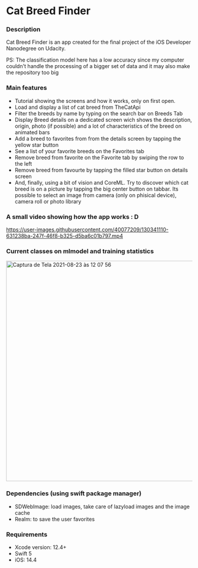 # Cat Breed Finder


### Description

Cat Breed Finder is an app created for the final project of the iOS Developer Nanodegree on Udacity.

PS: The classification model here has a low accuracy since my computer couldn't handle the processing of a bigger set of data and it may also make the repository too big

### Main features

- Tutorial showing the screens and how it works, only on first open.
- Load and display a list of cat breed from TheCatApi
- Filter the breeds by name by typing on the search bar on Breeds Tab
- Display Breed details on a dedicated screen wich shows the description, origin, photo (if possible) and a lot of characteristics of the breed on animated bars
- Add a breed to favorites from from the details screen by tapping the yellow star button
- See a list of your favorite breeds on the Favorites tab 
- Remove breed from favorite on the Favorite tab by swiping the row to the left
- Remove breed from favourte by tapping the filled star button on details screen
- And, finally, using a bit of vision and CoreML. Try to discover which cat breed is on a picture by tapping the big center button on tabbar. Its possible to select an image from camera (only on phisical device), camera roll or photo library 


### A small video showing how the app works : D

https://user-images.githubusercontent.com/40077209/130341110-631238ba-247f-46f8-b325-d5ba6c01b797.mp4


### Current classes on mlmodel and training statistics

<img width="596" alt="Captura de Tela 2021-08-23 às 12 07 56" src="https://user-images.githubusercontent.com/40077209/130473892-ccbc316c-26a8-442d-abcd-8e0ce8a75908.png">


### Dependencies (using swift package manager)

- SDWebImage: load images, take care of lazyload images and the image cache
- Realm: to save the user favorites

### Requirements

- Xcode version: 12.4+
- Swift 5
- iOS: 14.4

